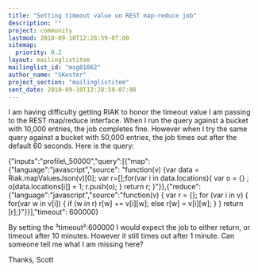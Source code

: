 ```yaml
---
title: "Setting timeout value on REST map-reduce job"
description: ""
project: community
lastmod: 2010-09-10T12:28:59-07:00
sitemap:
  priority: 0.2
layout: mailinglistitem
mailinglist_id: "msg01062"
author_name: "SKester"
project_section: "mailinglistitem"
sent_date: 2010-09-10T12:28:59-07:00
---
```



I am having difficulty getting RIAK to honor the timeout value I am passing
to the REST map/reduce interface. When I run the query against a bucket
with 10,000 entries, the job completes fine. However when I try the same
query against a bucket with 50,000 entries, the job times out after the
default 60 seconds. Here is the query:

{"inputs":"profile\\_50000","query":[{"map":{"language":"javascript","source":
"function(v) {var data = Riak.mapValuesJson(v)[0]; var r=[];for(var i in
data.locations){ var o = {}
; o[data.locations[i]] = 1; r.push(o); } return r;
}"}},{"reduce":{"language":"javascript","source":"function(v) { var r = {};
for (var i in v) { for(var w in v[i]) { if (w in
r) r[w] += v[i][w]; else r[w] = v[i][w]; } } return [r];}"}}],"timeout":
600000}

By setting the ³timeout²:600000 I would expect the job to either return, or
timeout after 10 minutes. However it still times out after 1 minute. Can
someone tell me what I am missing here?

Thanks,
Scott

